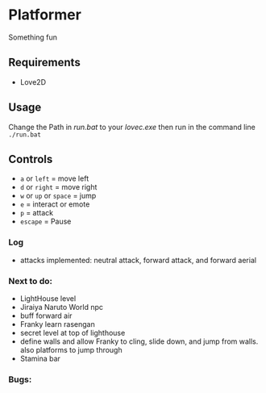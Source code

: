 # Platformer
Something fun
## Requirements
* Love2D
## Usage
Change the Path in *run.bat* to your *lovec.exe* then run in the command line\
```./run.bat```
## Controls
* ```a``` or ```left``` = move left
* ```d``` or ```right``` = move right
* ```w``` or ```up``` or ```space``` = jump
* ```e``` = interact or emote
* ```p``` = attack
* ```escape``` = Pause
### Log
* attacks implemented: neutral attack, forward attack, and forward aerial
### Next to do:
* LightHouse level
* Jiraiya Naruto World npc
* buff forward air
* Franky learn rasengan
* secret level at top of lighthouse
* define walls and allow Franky to cling, slide down, and jump from walls. also platforms to jump through
* Stamina bar
### Bugs: